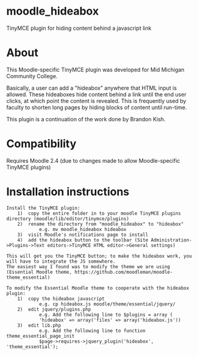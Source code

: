 moodle_hideabox
===============

TinyMCE plugin for hiding content behind a javascript link

About
==============================
This Moodle-specific TinyMCE plugin was developed for Mid Michigan Community College.

Basically, a user can add a "hideabox" anywhere that HTML input is allowed. These hideaboxes hide content behind a link until the end user clicks, at which point the content is revealed. This is frequently used by faculty to shorten long pages by hiding blocks of content until run-time.

This plugin is a continuation of the work done by Brandon Kish.

Compatibility
==============================
Requires Moodle 2.4 (due to changes made to allow Moodle-specific TinyMCE plugins)

Installation instructions
==============================
	Install the TinyMCE plugin:
		1)	copy the entire folder in to your moodle TinyMCE plugins directory (moodle/lib/editor/tinymce/plugins)
		2)	rename the directory from "moodle_hideabox" to "hideabox"
				e.g. mv moodle_hideabox hideabox
		3)	visit Moodle's notifications page to install
		4)	add the hideabox button to the toolbar (Site Administration->Plugins->Text editors->TinyMCE HTML editor->General settings)

	This will get you the TinyMCE button; to make the hideabox work, you will have to integrate the JS somewhere.
	The easiest way I found was to modify the theme we are using (Essential Moodle theme, https://github.com/moodleman/moodle-theme_essential)
		
	To modify the Essential Moodle theme to cooperate with the hideabox plugin:
		1)	copy the hideabox javascript
				e.g. cp hideabox.js moodle/theme/essential/jquery/
		2)	edit jquery/plugins.php
				e.g. Add the following line to $plugins = array (
				'hideabox' => array('files' => array('hideabox.js'))
		3)	edit lib.php
				e.g. Add the following line to function theme_essential_page_init
				$page->requires->jquery_plugin('hideabox', 'theme_essential');
				
